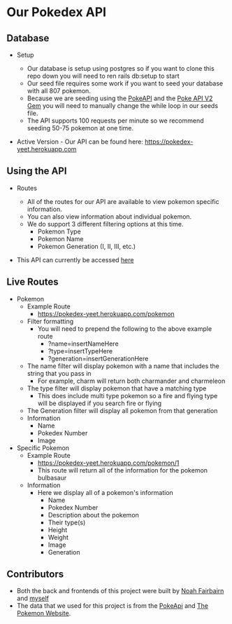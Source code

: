 # Our Pokedex API

## Database

  * Setup
    - Our database is setup using postgres so if you want to clone this repo down you will need to ren rails db:setup to start
    - Our seed file requires some work if you want to seed your database with all 807 pokemon.
    - Because we are seeding using the [PokeAPI](https://pokeapi.co/) and the [Poke API V2 Gem](https://github.com/rdavid1099/poke-api-v2) you will need to manually change the while loop in our seeds file.
    - The API supports 100 requests per minute so we recommend seeding 50-75 pokemon at one time.
    
   * Active Version
    - Our API can be found here: https://pokedex-yeet.herokuapp.com

## Using the API
  
  * Routes
    - All of the routes for our API are available to view pokemon specific information.
    - You can also view information about individual pokemon.
    - We do support 3 different filtering options at this time.
      - Pokemon Type
      - Pokemon Name
      - Pokemon Generation (I, II, III, etc.)
      
  * This API can currently be accessed [here](https://pokedex-yeet.herokuapp.com)
  
## Live Routes

   * Pokemon
     - Example Route
       - https://pokedex-yeet.herokuapp.com/pokemon
     - Filter formatting
       - You will need to prepend the following to the above example route
         - ?name=insertNameHere
         - ?type=insertTypeHere
         - ?generation=insertGenerationHere
     - The name filter will display pokemon with a name that includes the string that you pass in
       - For example, charm will return both charmander and charmeleon
     - The type filter will display pokemon that have a matching type
       - This does include multi type pokemon so a fire and flying type will be displayed if you search fire or flying
     - The Generation filter will display all pokemon from that generation
     - Information
       - Name
       - Pokedex Number
       - Image
  * Specific Pokemon
    - Example Route
      - https://pokedex-yeet.herokuapp.com/pokemon/1
      - This route will return all of the information for the pokemon bulbasaur
    - Information
      - Here we display all of a pokemon's information
        - Name
        - Pokedex Number
        - Description about the pokemon
        - Their type(s)
        - Height
        - Weight
        - Image
        - Generation
  ## Contributors
  
  * Both the back and frontends of this project were built by [Noah Fairbairn](https://github.com/NFairbairn) and [myself](https://github.com/AustinBH)
  * The data that we used for this project is from the [PokeApi](https://pokeapi.co/) and [The Pokemon Website](https://www.pokemon.com/us/).
